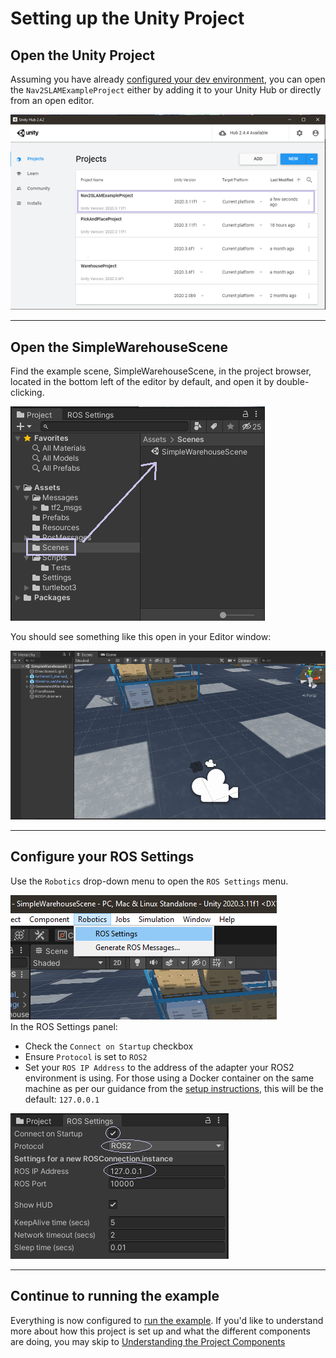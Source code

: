 # Setting up the Unity Project

## Open the Unity Project
Assuming you have already [configured your dev environment](dev_env_setup.md), you can open the `Nav2SLAMExampleProject` either by adding it to your Unity Hub or directly from an open editor. 

![Unity Hub with projects tab, showing the Nav2SLAMExampleProject](images/unity_hub_projects.png)

---

## Open the SimpleWarehouseScene
Find the example scene, SimpleWarehouseScene, in the project browser, located in the bottom left of the editor by default, and open it by double-clicking. 

![Project Browser pointing to Scenes directory](images/browser_to_scene.png)   

You should see something like this open in your Editor window:  

![SimpleWarehouseScene open in Editor](images/warehouse_scene.png)

---

## Configure your ROS Settings
Use the `Robotics` drop-down menu to open the `ROS Settings` menu.  

![Robotics drop-down with ROS Settings selected](images/ros_settings_menu.png)  
In the ROS Settings panel:
* Check the `Connect on Startup` checkbox
* Ensure `Protocol` is set to `ROS2`
* Set your `ROS IP Address` to the address of the adapter your ROS2 environment is using. For those using a Docker container on the same machine as per our guidance from the [setup instructions](dev_env_setup), this will be the default: `127.0.0.1`  

![ROS Settings Panel with appropriate settings](images/ros_settings_window.png)  

---

## Continue to running the example
Everything is now configured to [run the example](run_example.md). If you'd like to understand more about how this project is set up and what the different components are doing, you may skip to [Understanding the Project Components]()
